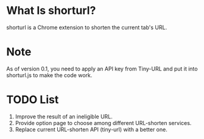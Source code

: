 What Is shorturl?
================
shorturl is a Chrome extension to shorten the current tab's URL.

Note
================
As of version 0.1, you need to apply an API key from Tiny-URL and put it into shorturl.js to make the code work.

TODO List
================
1. Improve the result of an ineligible URL.
2. Provide option page to choose among different URL-shorten services.
3. Replace current URL-shorten API (tiny-url) with a better one.
